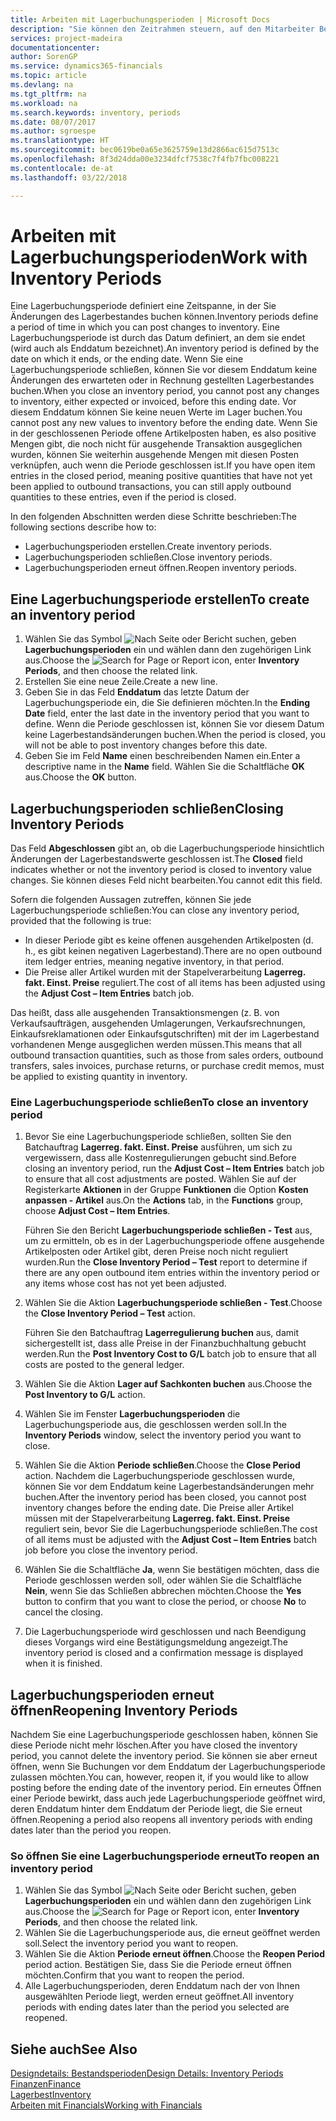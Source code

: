```yaml
---
title: Arbeiten mit Lagerbuchungsperioden | Microsoft Docs
description: "Sie können den Zeitrahmen steuern, auf den Mitarbeiter Beitragsänderungen des Lagerbestandes buchen können, indem Sie Lagerbuchungsperioden definieren."
services: project-madeira
documentationcenter: 
author: SorenGP
ms.service: dynamics365-financials
ms.topic: article
ms.devlang: na
ms.tgt_pltfrm: na
ms.workload: na
ms.search.keywords: inventory, periods
ms.date: 08/07/2017
ms.author: sgroespe
ms.translationtype: HT
ms.sourcegitcommit: bec0619be0a65e3625759e13d2866ac615d7513c
ms.openlocfilehash: 8f3d24dda00e3234dfcf7538c7f4fb7fbc008221
ms.contentlocale: de-at
ms.lasthandoff: 03/22/2018

---
```

# <a name="work-with-inventory-periods"></a><span data-ttu-id="46c4a-103">Arbeiten mit Lagerbuchungsperioden</span><span class="sxs-lookup"><span data-stu-id="46c4a-103">Work with Inventory Periods</span></span>
<span data-ttu-id="46c4a-104">Eine Lagerbuchungsperiode definiert eine Zeitspanne, in der Sie Änderungen des Lagerbestandes buchen können.</span><span class="sxs-lookup"><span data-stu-id="46c4a-104">Inventory periods define a period of time in which you can post changes to inventory.</span></span> <span data-ttu-id="46c4a-105">Eine Lagerbuchungsperiode ist durch das Datum definiert, an dem sie endet (wird auch als Enddatum bezeichnet).</span><span class="sxs-lookup"><span data-stu-id="46c4a-105">An inventory period is defined by the date on which it ends, or the ending date.</span></span> <span data-ttu-id="46c4a-106">Wenn Sie eine Lagerbuchungsperiode schließen, können Sie vor diesem Enddatum keine Änderungen des erwarteten oder in Rechnung gestellten Lagerbestandes buchen.</span><span class="sxs-lookup"><span data-stu-id="46c4a-106">When you close an inventory period, you cannot post any changes to inventory, either expected or invoiced, before this ending date.</span></span> <span data-ttu-id="46c4a-107">Vor diesem Enddatum können Sie keine neuen Werte im Lager buchen.</span><span class="sxs-lookup"><span data-stu-id="46c4a-107">You cannot post any new values to inventory before the ending date.</span></span> <span data-ttu-id="46c4a-108">Wenn Sie in der geschlossenen Periode offene Artikelposten haben, es also positive Mengen gibt, die noch nicht für ausgehende Transaktion ausgeglichen wurden, können Sie weiterhin ausgehende Mengen mit diesen Posten verknüpfen, auch wenn die Periode geschlossen ist.</span><span class="sxs-lookup"><span data-stu-id="46c4a-108">If you have open item entries in the closed period, meaning positive quantities that have not yet been applied to outbound transactions, you can still apply outbound quantities to these entries, even if the period is closed.</span></span>  

<span data-ttu-id="46c4a-109">In den folgenden Abschnitten werden diese Schritte beschrieben:</span><span class="sxs-lookup"><span data-stu-id="46c4a-109">The following sections describe how to:</span></span>  

* <span data-ttu-id="46c4a-110">Lagerbuchungsperioden erstellen.</span><span class="sxs-lookup"><span data-stu-id="46c4a-110">Create inventory periods.</span></span>  
* <span data-ttu-id="46c4a-111">Lagerbuchungsperioden schließen.</span><span class="sxs-lookup"><span data-stu-id="46c4a-111">Close inventory periods.</span></span>  
* <span data-ttu-id="46c4a-112">Lagerbuchungsperioden erneut öffnen.</span><span class="sxs-lookup"><span data-stu-id="46c4a-112">Reopen inventory periods.</span></span>  

## <a name="to-create-an-inventory-period"></a><span data-ttu-id="46c4a-113">Eine Lagerbuchungsperiode erstellen</span><span class="sxs-lookup"><span data-stu-id="46c4a-113">To create an inventory period</span></span>  
1. <span data-ttu-id="46c4a-114">Wählen Sie das Symbol ![Nach Seite oder Bericht suchen](media/ui-search/search_small.png "Symbol Nach Seite oder Bericht suchen"), geben **Lagerbuchungsperioden** ein und wählen dann den zugehörigen Link aus.</span><span class="sxs-lookup"><span data-stu-id="46c4a-114">Choose the ![Search for Page or Report](media/ui-search/search_small.png "Search for Page or Report icon") icon, enter **Inventory Periods**, and then choose the related link.</span></span>  
2. <span data-ttu-id="46c4a-115">Erstellen Sie eine neue Zeile.</span><span class="sxs-lookup"><span data-stu-id="46c4a-115">Create a new line.</span></span>  
3. <span data-ttu-id="46c4a-116">Geben Sie in das Feld **Enddatum** das letzte Datum der Lagerbuchungsperiode ein, die Sie definieren möchten.</span><span class="sxs-lookup"><span data-stu-id="46c4a-116">In the **Ending Date** field, enter the last date in the inventory period that you want to define.</span></span> <span data-ttu-id="46c4a-117">Wenn die Periode geschlossen ist, können Sie vor diesem Datum keine Lagerbestandsänderungen buchen.</span><span class="sxs-lookup"><span data-stu-id="46c4a-117">When the period is closed, you will not be able to post inventory changes before this date.</span></span>  
4. <span data-ttu-id="46c4a-118">Geben Sie im Feld **Name** einen beschreibenden Namen ein.</span><span class="sxs-lookup"><span data-stu-id="46c4a-118">Enter a descriptive name in the **Name** field.</span></span> <span data-ttu-id="46c4a-119">Wählen Sie die Schaltfläche **OK** aus.</span><span class="sxs-lookup"><span data-stu-id="46c4a-119">Choose the **OK** button.</span></span>  

## <a name="closing-inventory-periods"></a><span data-ttu-id="46c4a-120">Lagerbuchungsperioden schließen</span><span class="sxs-lookup"><span data-stu-id="46c4a-120">Closing Inventory Periods</span></span>  
<span data-ttu-id="46c4a-121">Das Feld **Abgeschlossen** gibt an, ob die Lagerbuchungsperiode hinsichtlich Änderungen der Lagerbestandswerte geschlossen ist.</span><span class="sxs-lookup"><span data-stu-id="46c4a-121">The **Closed** field indicates whether or not the inventory period is closed to inventory value changes.</span></span> <span data-ttu-id="46c4a-122">Sie können dieses Feld nicht bearbeiten.</span><span class="sxs-lookup"><span data-stu-id="46c4a-122">You cannot edit this field.</span></span>  

<span data-ttu-id="46c4a-123">Sofern die folgenden Aussagen zutreffen, können Sie jede Lagerbuchungsperiode schließen:</span><span class="sxs-lookup"><span data-stu-id="46c4a-123">You can close any inventory period, provided that the following is true:</span></span>  

* <span data-ttu-id="46c4a-124">In dieser Periode gibt es keine offenen ausgehenden Artikelposten (d. h., es gibt keinen negativen Lagerbestand).</span><span class="sxs-lookup"><span data-stu-id="46c4a-124">There are no open outbound item ledger entries, meaning negative inventory, in that period.</span></span>  
* <span data-ttu-id="46c4a-125">Die Preise aller Artikel wurden mit der Stapelverarbeitung **Lagerreg. fakt. Einst. Preise** reguliert.</span><span class="sxs-lookup"><span data-stu-id="46c4a-125">The cost of all items has been adjusted using the **Adjust Cost – Item Entries** batch job.</span></span>  

<span data-ttu-id="46c4a-126">Das heißt, dass alle ausgehenden Transaktionsmengen (z. B. von Verkaufsaufträgen, ausgehenden Umlagerungen, Verkaufsrechnungen, Einkaufsreklamationen oder Einkaufsgutschriften) mit der im Lagerbestand vorhandenen Menge ausgeglichen werden müssen.</span><span class="sxs-lookup"><span data-stu-id="46c4a-126">This means that all outbound transaction quantities, such as those from sales orders, outbound transfers, sales invoices, purchase returns, or purchase credit memos, must be applied to existing quantity in inventory.</span></span>  

### <a name="to-close-an-inventory-period"></a><span data-ttu-id="46c4a-127">Eine Lagerbuchungsperiode schließen</span><span class="sxs-lookup"><span data-stu-id="46c4a-127">To close an inventory period</span></span>  
1. <span data-ttu-id="46c4a-128">Bevor Sie eine Lagerbuchungsperiode schließen, sollten Sie den Batchauftrag **Lagerreg. fakt. Einst. Preise** ausführen, um sich zu vergewissern, dass alle Kostenregulierungen gebucht sind.</span><span class="sxs-lookup"><span data-stu-id="46c4a-128">Before closing an inventory period, run the **Adjust Cost – Item Entries** batch job to ensure that all cost adjustments are posted.</span></span> <span data-ttu-id="46c4a-129">Wählen Sie auf der Registerkarte **Aktionen** in der Gruppe **Funktionen** die Option **Kosten anpassen - Artikel** aus.</span><span class="sxs-lookup"><span data-stu-id="46c4a-129">On the **Actions** tab, in the **Functions** group, choose **Adjust Cost – Item Entries**.</span></span>  

     <span data-ttu-id="46c4a-130">Führen Sie den Bericht **Lagerbuchungsperiode schließen - Test** aus, um zu ermitteln, ob es in der Lagerbuchungsperiode offene ausgehende Artikelposten oder Artikel gibt, deren Preise noch nicht reguliert wurden.</span><span class="sxs-lookup"><span data-stu-id="46c4a-130">Run the **Close Inventory Period – Test** report to determine if there are any open outbound item entries within the inventory period or any items whose cost has not yet been adjusted.</span></span>  
2. <span data-ttu-id="46c4a-131">Wählen Sie die Aktion **Lagerbuchungsperiode schließen - Test**.</span><span class="sxs-lookup"><span data-stu-id="46c4a-131">Choose the **Close Inventory Period – Test** action.</span></span>  

     <span data-ttu-id="46c4a-132">Führen Sie den Batchauftrag **Lagerregulierung buchen** aus, damit sichergestellt ist, dass alle Preise in der Finanzbuchhaltung gebucht werden.</span><span class="sxs-lookup"><span data-stu-id="46c4a-132">Run the **Post Inventory Cost to G/L** batch job to ensure that all costs are posted to the general ledger.</span></span>  
3. <span data-ttu-id="46c4a-133">Wählen Sie die Aktion **Lager auf Sachkonten buchen** aus.</span><span class="sxs-lookup"><span data-stu-id="46c4a-133">Choose the **Post Inventory to G/L** action.</span></span>  
4. <span data-ttu-id="46c4a-134">Wählen Sie im Fenster  **Lagerbuchungsperioden** die Lagerbuchungsperiode aus, die geschlossen werden soll.</span><span class="sxs-lookup"><span data-stu-id="46c4a-134">In the **Inventory Periods** window, select the inventory period you want to close.</span></span>  
5. <span data-ttu-id="46c4a-135">Wählen Sie die Aktion **Periode schließen**.</span><span class="sxs-lookup"><span data-stu-id="46c4a-135">Choose the **Close Period** action.</span></span> <span data-ttu-id="46c4a-136">Nachdem die Lagerbuchungsperiode geschlossen wurde, können Sie vor dem Enddatum keine Lagerbestandsänderungen mehr buchen.</span><span class="sxs-lookup"><span data-stu-id="46c4a-136">After the inventory period has been closed, you cannot post inventory changes before the ending date.</span></span> <span data-ttu-id="46c4a-137">Die Preise aller Artikel müssen mit der Stapelverarbeitung **Lagerreg. fakt. Einst. Preise** reguliert sein, bevor Sie die Lagerbuchungsperiode schließen.</span><span class="sxs-lookup"><span data-stu-id="46c4a-137">The cost of all items must be adjusted with the **Adjust Cost – Item Entries** batch job before you close the inventory period.</span></span>  
6. <span data-ttu-id="46c4a-138">Wählen Sie die Schaltfläche **Ja**, wenn Sie bestätigen möchten, dass die Periode geschlossen werden soll, oder wählen Sie die Schaltfläche **Nein**, wenn Sie das Schließen abbrechen möchten.</span><span class="sxs-lookup"><span data-stu-id="46c4a-138">Choose the **Yes** button to confirm that you want to close the period, or choose **No** to cancel the closing.</span></span>  
7. <span data-ttu-id="46c4a-139">Die Lagerbuchungsperiode wird geschlossen und nach Beendigung dieses Vorgangs wird eine Bestätigungsmeldung angezeigt.</span><span class="sxs-lookup"><span data-stu-id="46c4a-139">The inventory period is closed and a confirmation message is displayed when it is finished.</span></span>  

## <a name="reopening-inventory-periods"></a><span data-ttu-id="46c4a-140">Lagerbuchungsperioden erneut öffnen</span><span class="sxs-lookup"><span data-stu-id="46c4a-140">Reopening Inventory Periods</span></span>  
<span data-ttu-id="46c4a-141">Nachdem Sie eine Lagerbuchungsperiode geschlossen haben, können Sie diese Periode nicht mehr löschen.</span><span class="sxs-lookup"><span data-stu-id="46c4a-141">After you have closed the inventory period, you cannot delete the inventory period.</span></span> <span data-ttu-id="46c4a-142">Sie können sie aber erneut öffnen, wenn Sie Buchungen vor dem Enddatum der Lagerbuchungsperiode zulassen möchten.</span><span class="sxs-lookup"><span data-stu-id="46c4a-142">You can, however, reopen it, if you would like to allow posting before the ending date of the inventory period.</span></span> <span data-ttu-id="46c4a-143">Ein erneutes Öffnen einer Periode bewirkt, dass auch jede Lagerbuchungsperiode geöffnet wird, deren Enddatum hinter dem Enddatum der Periode liegt, die Sie erneut öffnen.</span><span class="sxs-lookup"><span data-stu-id="46c4a-143">Reopening a period also reopens all inventory periods with ending dates later than the period you reopen.</span></span>  

### <a name="to-reopen-an-inventory-period"></a><span data-ttu-id="46c4a-144">So öffnen Sie eine Lagerbuchungsperiode erneut</span><span class="sxs-lookup"><span data-stu-id="46c4a-144">To reopen an inventory period</span></span>  
1. <span data-ttu-id="46c4a-145">Wählen Sie das Symbol ![Nach Seite oder Bericht suchen](media/ui-search/search_small.png "Symbol Nach Seite oder Bericht suchen"), geben **Lagerbuchungsperioden** ein und wählen dann den zugehörigen Link aus.</span><span class="sxs-lookup"><span data-stu-id="46c4a-145">Choose the ![Search for Page or Report](media/ui-search/search_small.png "Search for Page or Report icon") icon, enter **Inventory Periods**, and then choose the related link.</span></span>  
2. <span data-ttu-id="46c4a-146">Wählen Sie die Lagerbuchungsperiode aus, die erneut geöffnet werden soll.</span><span class="sxs-lookup"><span data-stu-id="46c4a-146">Select the inventory period you want to reopen.</span></span>  
3. <span data-ttu-id="46c4a-147">Wählen Sie die Aktion **Periode erneut öffnen**.</span><span class="sxs-lookup"><span data-stu-id="46c4a-147">Choose the **Reopen Period** period action.</span></span> <span data-ttu-id="46c4a-148">Bestätigen Sie, dass Sie die Periode erneut öffnen möchten.</span><span class="sxs-lookup"><span data-stu-id="46c4a-148">Confirm that you want to reopen the period.</span></span>  
4. <span data-ttu-id="46c4a-149">Alle Lagerbuchungsperioden, deren Enddatum nach der von Ihnen ausgewählten Periode liegt, werden erneut geöffnet.</span><span class="sxs-lookup"><span data-stu-id="46c4a-149">All inventory periods with ending dates later than the period you selected are reopened.</span></span>  

## <a name="see-also"></a><span data-ttu-id="46c4a-150">Siehe auch</span><span class="sxs-lookup"><span data-stu-id="46c4a-150">See Also</span></span>  
[<span data-ttu-id="46c4a-151">Designdetails: Bestandsperioden</span><span class="sxs-lookup"><span data-stu-id="46c4a-151">Design Details: Inventory Periods</span></span>](design-details-inventory-periods.md)  
[<span data-ttu-id="46c4a-152">Finanzen</span><span class="sxs-lookup"><span data-stu-id="46c4a-152">Finance</span></span>](finance.md)  
[<span data-ttu-id="46c4a-153">Lagerbest</span><span class="sxs-lookup"><span data-stu-id="46c4a-153">Inventory</span></span>](inventory-manage-inventory.md)  
[<span data-ttu-id="46c4a-154">Arbeiten mit Financials</span><span class="sxs-lookup"><span data-stu-id="46c4a-154">Working with Financials</span></span>](ui-work-product.md)

